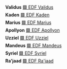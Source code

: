 **Validus** [🟩 EDF Validus](../../-edf-validus.md)  
**Kaden** [🟩 EDF Kaden](../../-edf-kaden.md)  
**Marius** [🟩 EDF Marius](../../-edf-marius.md)  
**Apollyon** [🟩 EDF Apollyon](../../-edf-apollyon.md)  
**Uzziel** [🟩 EDF Uzziel](../../-edf-uzziel.md)  
**Mandeus** [🟩 EDF Mandeus](../../-edf-mandeus.md)  
**Syriel** [🟩 EDF Syriel](../../-edf-syriel.md)  
**Ra'jaad** [🟩 EDF Ra'jaad](../../-edf-rajaad.md)